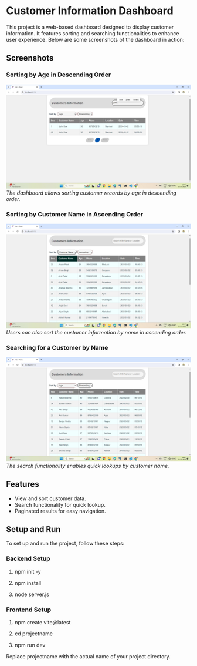 # Customer Information Dashboard

This project is a web-based dashboard designed to display customer information. It features sorting and searching functionalities to enhance user experience. Below are some screenshots of the dashboard in action:

## Screenshots

### Sorting by Age in Descending Order
![Sorting by Age](https://github.com/Yuvarajya/DataBase/blob/main/Images_Results/yuv1.jpg)
*The dashboard allows sorting customer records by age in descending order.*

### Sorting by Customer Name in Ascending Order
![Sorting by Customer Name](https://github.com/Yuvarajya/DataBase/blob/main/Images_Results/yuv2.jpg)
*Users can also sort the customer information by name in ascending order.*

### Searching for a Customer by Name
![Searching by Name](https://github.com/Yuvarajya/DataBase/blob/main/Images_Results/yuv5.jpg)
*The search functionality enables quick lookups by customer name.*

## Features

- View and sort customer data.
- Search functionality for quick lookup.
- Paginated results for easy navigation.

## Setup and Run

To set up and run the project, follow these steps:

### Backend Setup


1. npm init -y

2. npm install

3. node server.js

### Frontend Setup

1. npm create vite@latest

2. cd projectname

3. npm run dev

Replace projectname with the actual name of your project directory.


